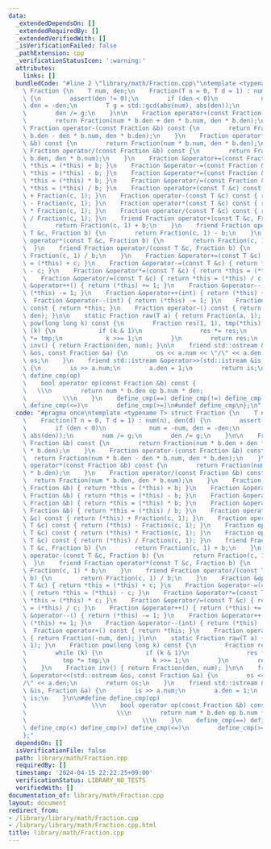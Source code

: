 ```yaml
---
data:
  _extendedDependsOn: []
  _extendedRequiredBy: []
  _extendedVerifiedWith: []
  _isVerificationFailed: false
  _pathExtension: cpp
  _verificationStatusIcon: ':warning:'
  attributes:
    links: []
  bundledCode: "#line 2 \"library/math/Fraction.cpp\"\ntemplate <typename T> struct\
    \ Fraction {\n    T num, den;\n    Fraction(T n = 0, T d = 1) : num(n), den(d)\
    \ {\n        assert(den != 0);\n        if (den < 0)\n            num = -num,\
    \ den = -den;\n        T g = std::gcd(abs(num), abs(den));\n        num /= g;\n\
    \        den /= g;\n    }\n\n    Fraction operator+(const Fraction &b) const {\n\
    \        return Fraction(num * b.den + den * b.num, den * b.den);\n    }\n   \
    \ Fraction operator-(const Fraction &b) const {\n        return Fraction(num *\
    \ b.den - den * b.num, den * b.den);\n    }\n    Fraction operator*(const Fraction\
    \ &b) const {\n        return Fraction(num * b.num, den * b.den);\n    }\n   \
    \ Fraction operator/(const Fraction &b) const {\n        return Fraction(num *\
    \ b.den, den * b.num);\n    }\n    Fraction &operator+=(const Fraction &b) { return\
    \ *this = (*this) + b; }\n    Fraction &operator-=(const Fraction &b) { return\
    \ *this = (*this) - b; }\n    Fraction &operator*=(const Fraction &b) { return\
    \ *this = (*this) * b; }\n    Fraction &operator/=(const Fraction &b) { return\
    \ *this = (*this) / b; }\n    Fraction operator+(const T &c) const { return (*this)\
    \ + Fraction(c, 1); }\n    Fraction operator-(const T &c) const { return (*this)\
    \ - Fraction(c, 1); }\n    Fraction operator*(const T &c) const { return (*this)\
    \ * Fraction(c, 1); }\n    Fraction operator/(const T &c) const { return (*this)\
    \ / Fraction(c, 1); }\n    friend Fraction operator+(const T &c, Fraction b) {\n\
    \        return Fraction(c, 1) + b;\n    }\n    friend Fraction operator-(const\
    \ T &c, Fraction b) {\n        return Fraction(c, 1) - b;\n    }\n    friend Fraction\
    \ operator*(const T &c, Fraction b) {\n        return Fraction(c, 1) * b;\n  \
    \  }\n    friend Fraction operator/(const T &c, Fraction b) {\n        return\
    \ Fraction(c, 1) / b;\n    }\n    Fraction &operator+=(const T &c) { return *this\
    \ = (*this) + c; }\n    Fraction &operator-=(const T &c) { return *this = (*this)\
    \ - c; }\n    Fraction &operator*=(const T &c) { return *this = (*this) * c; }\n\
    \    Fraction &operator/=(const T &c) { return *this = (*this) / c; }\n    Fraction\
    \ &operator++() { return (*this) += 1; }\n    Fraction &operator--() { return\
    \ (*this) -= 1; }\n    Fraction &operator++(int) { return (*this) += 1; }\n  \
    \  Fraction &operator--(int) { return (*this) -= 1; }\n    Fraction operator+()\
    \ const { return *this; }\n    Fraction operator-() const { return Fraction(-num,\
    \ den); }\n\n    static Fraction raw(T a) { return Fraction(a, 1); }\n    Fraction\
    \ pow(long long k) const {\n        Fraction res(1, 1), tmp(*this);\n        while\
    \ (k) {\n            if (k & 1)\n                res *= res;\n            tmp\
    \ *= tmp;\n            k >>= 1;\n        }\n        return res;\n    }\n    Fraction\
    \ inv() { return Fraction(den, num); }\n\n    friend std::ostream &operator<<(std::ostream\
    \ &os, const Fraction &a) {\n        os << a.num << \"/\" << a.den;\n        return\
    \ os;\n    }\n    friend std::istream &operator>>(std::istream &is, Fraction &a)\
    \ {\n        is >> a.num;\n        a.den = 1;\n        return is;\n    }\n\n#define\
    \ define_cmp(op)                                                         \\\n\
    \    bool operator op(const Fraction &b) const {                             \
    \   \\\n        return num * b.den op b.num * den;                           \
    \          \\\n    }\n    define_cmp(==) define_cmp(!=) define_cmp(<) define_cmp(>)\
    \ define_cmp(<=)\n        define_cmp(>=)\n#undef define_cmp\n};\n"
  code: "#pragma once\ntemplate <typename T> struct Fraction {\n    T num, den;\n\
    \    Fraction(T n = 0, T d = 1) : num(n), den(d) {\n        assert(den != 0);\n\
    \        if (den < 0)\n            num = -num, den = -den;\n        T g = std::gcd(abs(num),\
    \ abs(den));\n        num /= g;\n        den /= g;\n    }\n\n    Fraction operator+(const\
    \ Fraction &b) const {\n        return Fraction(num * b.den + den * b.num, den\
    \ * b.den);\n    }\n    Fraction operator-(const Fraction &b) const {\n      \
    \  return Fraction(num * b.den - den * b.num, den * b.den);\n    }\n    Fraction\
    \ operator*(const Fraction &b) const {\n        return Fraction(num * b.num, den\
    \ * b.den);\n    }\n    Fraction operator/(const Fraction &b) const {\n      \
    \  return Fraction(num * b.den, den * b.num);\n    }\n    Fraction &operator+=(const\
    \ Fraction &b) { return *this = (*this) + b; }\n    Fraction &operator-=(const\
    \ Fraction &b) { return *this = (*this) - b; }\n    Fraction &operator*=(const\
    \ Fraction &b) { return *this = (*this) * b; }\n    Fraction &operator/=(const\
    \ Fraction &b) { return *this = (*this) / b; }\n    Fraction operator+(const T\
    \ &c) const { return (*this) + Fraction(c, 1); }\n    Fraction operator-(const\
    \ T &c) const { return (*this) - Fraction(c, 1); }\n    Fraction operator*(const\
    \ T &c) const { return (*this) * Fraction(c, 1); }\n    Fraction operator/(const\
    \ T &c) const { return (*this) / Fraction(c, 1); }\n    friend Fraction operator+(const\
    \ T &c, Fraction b) {\n        return Fraction(c, 1) + b;\n    }\n    friend Fraction\
    \ operator-(const T &c, Fraction b) {\n        return Fraction(c, 1) - b;\n  \
    \  }\n    friend Fraction operator*(const T &c, Fraction b) {\n        return\
    \ Fraction(c, 1) * b;\n    }\n    friend Fraction operator/(const T &c, Fraction\
    \ b) {\n        return Fraction(c, 1) / b;\n    }\n    Fraction &operator+=(const\
    \ T &c) { return *this = (*this) + c; }\n    Fraction &operator-=(const T &c)\
    \ { return *this = (*this) - c; }\n    Fraction &operator*=(const T &c) { return\
    \ *this = (*this) * c; }\n    Fraction &operator/=(const T &c) { return *this\
    \ = (*this) / c; }\n    Fraction &operator++() { return (*this) += 1; }\n    Fraction\
    \ &operator--() { return (*this) -= 1; }\n    Fraction &operator++(int) { return\
    \ (*this) += 1; }\n    Fraction &operator--(int) { return (*this) -= 1; }\n  \
    \  Fraction operator+() const { return *this; }\n    Fraction operator-() const\
    \ { return Fraction(-num, den); }\n\n    static Fraction raw(T a) { return Fraction(a,\
    \ 1); }\n    Fraction pow(long long k) const {\n        Fraction res(1, 1), tmp(*this);\n\
    \        while (k) {\n            if (k & 1)\n                res *= res;\n  \
    \          tmp *= tmp;\n            k >>= 1;\n        }\n        return res;\n\
    \    }\n    Fraction inv() { return Fraction(den, num); }\n\n    friend std::ostream\
    \ &operator<<(std::ostream &os, const Fraction &a) {\n        os << a.num << \"\
    /\" << a.den;\n        return os;\n    }\n    friend std::istream &operator>>(std::istream\
    \ &is, Fraction &a) {\n        is >> a.num;\n        a.den = 1;\n        return\
    \ is;\n    }\n\n#define define_cmp(op)                                       \
    \                  \\\n    bool operator op(const Fraction &b) const {       \
    \                         \\\n        return num * b.den op b.num * den;     \
    \                                \\\n    }\n    define_cmp(==) define_cmp(!=)\
    \ define_cmp(<) define_cmp(>) define_cmp(<=)\n        define_cmp(>=)\n#undef define_cmp\n\
    };"
  dependsOn: []
  isVerificationFile: false
  path: library/math/Fraction.cpp
  requiredBy: []
  timestamp: '2024-04-15 22:22:25+09:00'
  verificationStatus: LIBRARY_NO_TESTS
  verifiedWith: []
documentation_of: library/math/Fraction.cpp
layout: document
redirect_from:
- /library/library/math/Fraction.cpp
- /library/library/math/Fraction.cpp.html
title: library/math/Fraction.cpp
---
```

